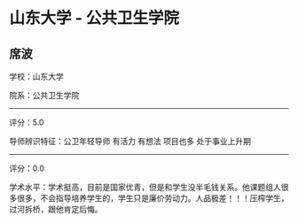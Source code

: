 # 山东大学 - 公共卫生学院

## 席波

学校：山东大学

院系：公共卫生学院

* * *

评分：5.0

导师辨识特征：公卫年轻导师 有活力 有想法 项目也多 处于事业上升期

* * *

评分：0.0

学术水平：学术挺高，目前是国家优青，但是和学生没半毛钱关系。他课题组人很多很多，不会指导培养学生的，学生只是廉价劳动力。人品极差！！！压榨学生，过河拆桥，跟他肯定后悔。